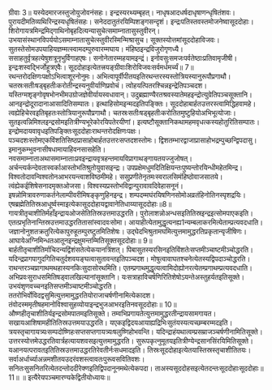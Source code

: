 

  
ग्रीवाः 3॥ यस्येदमारजस्तुजोयुजोवनंसहः। इन्द्रस्यरथ्यम्बृहत्। नाधृषआदधर्षदाधृषाणन्धृषितंशवः। पुरायदीमतिव्यथिरिन्द्रस्यधृषितंसहः। सनेददातुतंरयिम्पिशङ्गसन्दृशं। इन्द्रःपतिस्तवस्तमोजनेष्वासूददोहाः। शिरोगायत्रमिन्द्रमिद्गाथिनोबृहदित्यन्यासुचेत्समाम्नातासुस्तुवीरन्। उभयासंस्थानविपर्ययोऽसमाम्नातासुचेत्स्तुवीरस्मिन्मिश्रासुच। सूक्तस्योत्तमांसूददोहाविजवः। सुतस्तेसोमउपयाहियज्ञम्मत्स्वामदम्पुरुवारम्मघाय। मंहिष्ठइन्द्रविजुरोगृणध्यै। ससाहतुर्वृत्रहत्येषुशत्रूनृभुर्विगाहएषः। सनोनेतारम्महयामइन्द्रं। इनोवसुःसमजःपर्वतेष्ठाःप्रतिवामृजीषी। इन्द्रःशस्वद्भिर्जोहूत्रएवैः। सूददोहाइत्येतत्त्रयङ्ग्रीवाःशिरोविजवःसर्वमर्धमर्च्यं॥ 7॥  
रथन्तरोदक्षिणःपक्षोऽभित्वाशूरनोनुमः। अभित्वापूर्वीपीतयइतिरथन्तरस्यस्तोत्रियस्यानुरूपौप्रगाथौ। चतस्रःसतीःषड्बृहतीःकरोतीन्द्रस्यनुवीर्याणिप्रवोचं। त्वोहयत्पितरश्चिन्नइन्द्रेतिपञ्चदश। यस्तिग्मशृङ्गोवृषभोनभीमउग्रोजज्ञेवीर्यायस्वधावान्। उदुब्रह्माण्यैरतश्रवस्यातेमहइन्द्रोत्युग्रेतिपञ्चसूक्तानि। आनइन्द्रोदूरादानाआसादितिसम्पातः। इत्थाहिसोमइन्मदइतिपङ्क्तिः। सूददोहाबार्हतउत्तरस्त्वामिद्धिहवामहे। त्वह्येहिचेरवइतिबृहतःस्तोत्रियानुरूपौप्रगाथौ। चतस्रःसतीःषड्बृहतीःकरोतितमुष्टुहियोअभिभूत्योजाः। सुतइत्वन्निमिश्लइन्द्रसोमइतित्रीण्यभूरेकोरयिपतेरयीणां। इत्यष्टौसूक्तानिकथामहमवृधत्कस्यहोतुरितिसम्पातः। इन्द्रोमदायवावृधइतिपङ्क्तिःसूददोहाःराथन्तरोदक्षिणःपक्षः। पञ्चदशःस्तोमएकविंशतिसिष्ठप्रासाहोबार्हतउत्तरःसप्तदशस्तोमः। द्विशतम्भारद्वाजाप्रासाहोभद्रम्पुच्छन्द्विपदासु। इमानुकम्भुवनासीषधामायाहिवनसासहेति। नवसमाम्नाताअथासमाम्नाताःप्रवइन्द्रायवृत्रहन्तमायविप्रागाथङ्गायतयज्जुजोषत्। अर्चन्त्यर्कन्देवतास्वर्काआस्तोभतिश्रुतोयुवासइन्द्रः। उपप्रक्षेमधुमदितिक्षियन्तःपुष्यन्तोरयिन्धीमहेतमिन्द्र। विश्वतोदावन्विश्वतोनआभरयन्त्वाशविष्ठमीमहे। ससुप्रणीतेनृतमःस्वरालसिमंहिष्ठोवाजसातये। त्वंह्येकईशिषेसनादमृक्तओजसा। विश्वस्यप्रस्तोभविद्वान्पुरावावदिवेहासनूनं। इषन्नोमित्रावरुणाकर्तनेलाम्पीवरीमिषङ्कृणुहिनइन्द्र। शम्पदम्मघंरयिषणिनसोमोअव्रतंहिनोतिनस्पृशद्रयिः। एषब्रह्मेतितिस्रआधूर्ष्वस्माइत्येकासूददोहायद्वावानेतिधाय्यासूददोहाः॥8॥  
गायत्रीतृचाशीतिर्महाँइन्द्रायओजसेतितिस्रउत्तमाउद्धरति। पुरोलाशन्नोअन्धसइतितिस्रइन्द्रइत्सोमपाएकइति। एतत्प्रभृतिनान्तिस्रउत्तमाउद्धरतितासांस्वादवःसोमा। आयाहीत्येतामुद्धृत्यनह्य1न्यम्बलाकरमित्येताम्प्रत्यवदधाति। जज्ञानोनुशतक्रतुरित्येकापुरुहूतम्पुरष्टुतमितिशेषः। उद्घेदभिश्रुतामघमित्युत्तमामुद्धरतिप्रकृतान्यृजीषिणः। आघायेअग्निमिन्धतआतूनइन्द्रक्षुमन्तम्मितिसूक्तसूददोहाः॥ 9॥  
बार्हतीतृचाशीतिर्माचिदन्यद्विंशंसतेत्येकयानत्रिंशत्। पिबासुतस्यरसिनइतिविंशतेःसप्तमीञ्चाष्टमीञ्चोद्धरति। यदिन्द्रप्रागपागुदगितिचतुर्दशवयङ्घत्वासुतावन्तइतिपञ्चदश। मोषुत्वावाघतश्चनेत्येतस्यद्विपदाञ्चोद्धरति। राथन्तरञ्चप्रागाथमथहास्यनकिःसुदासोरथमिति। एतम्प्रगाथमुद्धृत्यत्वामिदोह्योनरत्येतम्प्रगाथम्प्रत्यवदधाति। अभिप्रवःसुराधसमितिषड्वालखिल्यानांसूक्तानि। यःसत्राहाविचर्षणिरितिशेषोऽयन्तेअस्तुहर्यतइतिसूक्ते। उभयंशृणवच्चनइतिसप्तमीञ्चाष्टमीञ्चोद्धरति। ततरोभिर्वोविदद्वसुमित्युत्तमामुद्धरतियोराजाचर्षणीनामित्येकादश। तंवोदस्ममृतीषहमानोविश्वासुहव्योयाइन्द्रभुजआभरइतिनवसूददोहाः॥ 10॥  
औष्णहीतृचाशीतिर्यइन्द्रसोमपातमइतिसूक्ते। तम्वभिप्रगायतेत्युत्तमामुद्धरतीन्द्रायसामगायत। सखायआशिषामहीतितिस्रउत्तमयाउद्धरति। यएकइद्विदयआयाह्यद्रिभिःसुतंयस्यत्यच्छम्बरम्मदइति। त्रयस्तृचागायत्र्यःसम्पदोष्णिहःसप्तसप्तगायत्र्यःषलुष्णिहोभवन्ति। यदिन्द्राहंयथात्वम्प्रसम्राजञ्चर्षणीनामितिसूक्ते। उत्तरस्योत्तमेउद्धरतिवार्त्रहत्यायशवसइत्युत्तमामुद्धरति। सुरूपकृत्नुमूतयइतित्रीण्येन्द्रसानसिंरयिमितिसूक्ते। यआनयत्परावतइतितिस्रउत्तमाउद्धरतिरेवतीर्नःसधमादइति। तिस्रःसूददोहाइत्येतयास्तिस्रस्तृचाशीतितयः। सर्वाअर्धार्च्याअन्नमशीतयउदरंवशस्त्वावतःपुरूवसवितिवशः। सनितःसुसनितरित्येतदन्तोददीरेक्णइतिद्विपदानूनमथेत्येकपदा। ताअस्यसूददोहसइत्येतदन्तःसूददोहाःसूददोहाः॥ 11॥ ॥ इत्यैरेयपञ्चमारण्यकेद्वितीयोध्यायः॥  
